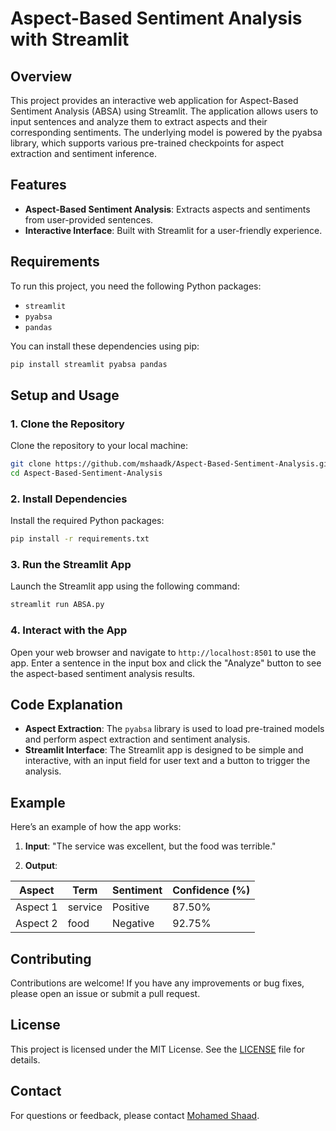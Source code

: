 # Aspect-Based Sentiment Analysis with Streamlit
## Overview
This project provides an interactive web application for Aspect-Based Sentiment Analysis (ABSA) using Streamlit. The application allows users to input sentences and analyze them to extract aspects and their corresponding sentiments. The underlying model is powered by the pyabsa library, which supports various pre-trained checkpoints for aspect extraction and sentiment inference.

## Features
- **Aspect-Based Sentiment Analysis**: Extracts aspects and sentiments from user-provided sentences.
- **Interactive Interface**: Built with Streamlit for a user-friendly experience.

## Requirements
To run this project, you need the following Python packages:

- `streamlit`
- `pyabsa`
- `pandas`
  
You can install these dependencies using pip:

```bash
pip install streamlit pyabsa pandas
```

## Setup and Usage
### 1. Clone the Repository

Clone the repository to your local machine:

```bash
git clone https://github.com/mshaadk/Aspect-Based-Sentiment-Analysis.git
cd Aspect-Based-Sentiment-Analysis
```

### 2. Install Dependencies

Install the required Python packages:

```bash
pip install -r requirements.txt
```

### 3. Run the Streamlit App

Launch the Streamlit app using the following command:

```bash
streamlit run ABSA.py
```

### 4. Interact with the App

Open your web browser and navigate to `http://localhost:8501` to use the app. Enter a sentence in the input box and click the "Analyze" button to see the aspect-based sentiment analysis results.

## Code Explanation
- **Aspect Extraction**: The `pyabsa` library is used to load pre-trained models and perform aspect extraction and sentiment analysis.
- **Streamlit Interface**: The Streamlit app is designed to be simple and interactive, with an input field for user text and a button to trigger the analysis.

## Example
Here’s an example of how the app works:

1. **Input**: "The service was excellent, but the food was terrible."

2. **Output**:

| Aspect | Term | Sentiment | Confidence (%) |
| --- | --- | --- | --- |
| Aspect 1 | service | Positive | 87.50% |
| Aspect 2 | food | Negative | 92.75% |

## Contributing
Contributions are welcome! If you have any improvements or bug fixes, please open an issue or submit a pull request.

## License
This project is licensed under the MIT License. See the [LICENSE](LICENSE.txt) file for details.

## Contact
For questions or feedback, please contact [Mohamed Shaad](https://www.linkedin.com/in/mohamedshaad/).
